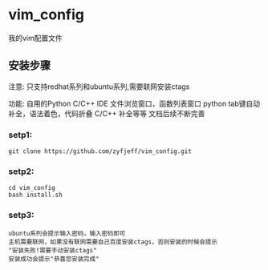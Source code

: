 # vim_config
我的vim配置文件

## 安装步骤
注意: 只支持redhat系列和ubuntu系列,需要联网安装ctags

功能:
    自用的Python C/C++ IDE
    文件浏览窗口，函数列表窗口
    python tab键自动补全，语法着色，代码折叠
    C/C++ 补全等等
    文档后续不断完善

### setp1:
    git clone https://github.com/zyfjeff/vim_config.git

### setp2:
    cd vim_config
    bash install.sh

### setp3:
    ubuntu系列会提示输入密码，输入密码即可
    主机需要联网，如果没有联网需要自己百度安装ctags，否则安装的时候会提示
    "安装失败!需要手动安装ctags"
    安装成功会提示"恭喜您安装完成"
